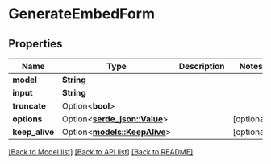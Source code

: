 # GenerateEmbedForm

## Properties

Name | Type | Description | Notes
------------ | ------------- | ------------- | -------------
**model** | **String** |  | 
**input** | **String** |  | 
**truncate** | Option<**bool**> |  | 
**options** | Option<[**serde_json::Value**](.md)> |  | [optional]
**keep_alive** | Option<[**models::KeepAlive**](Keep_Alive.md)> |  | [optional]

[[Back to Model list]](../README.md#documentation-for-models) [[Back to API list]](../README.md#documentation-for-api-endpoints) [[Back to README]](../README.md)


